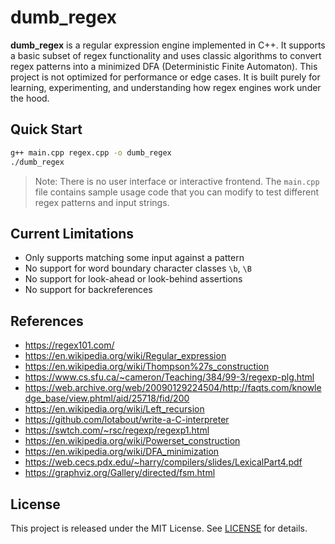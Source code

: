# dumb_regex

**dumb_regex** is a regular expression engine implemented in C++. It supports a basic subset of regex functionality and uses classic algorithms to convert regex patterns into a minimized DFA (Deterministic Finite Automaton). This project is not optimized for performance or edge cases. It is built purely for learning, experimenting, and understanding how regex engines work under the hood.

## Quick Start

```bash
g++ main.cpp regex.cpp -o dumb_regex
./dumb_regex
```

> Note: There is no user interface or interactive frontend. The `main.cpp` file contains sample usage code that you can modify to test different regex patterns and input strings.

## Current Limitations

- Only supports matching some input against a pattern
- No support for word boundary character classes `\b`, `\B`
- No support for look-ahead or look-behind assertions
- No support for backreferences

## References
- https://regex101.com/
- https://en.wikipedia.org/wiki/Regular_expression
- https://en.wikipedia.org/wiki/Thompson%27s_construction
- https://www.cs.sfu.ca/~cameron/Teaching/384/99-3/regexp-plg.html
- https://web.archive.org/web/20090129224504/http://faqts.com/knowledge_base/view.phtml/aid/25718/fid/200
- https://en.wikipedia.org/wiki/Left_recursion
- https://github.com/lotabout/write-a-C-interpreter
- https://swtch.com/~rsc/regexp/regexp1.html
- https://en.wikipedia.org/wiki/Powerset_construction
- https://en.wikipedia.org/wiki/DFA_minimization
- https://web.cecs.pdx.edu/~harry/compilers/slides/LexicalPart4.pdf
- https://graphviz.org/Gallery/directed/fsm.html

## License

This project is released under the MIT License. See [LICENSE](LICENSE) for details.
